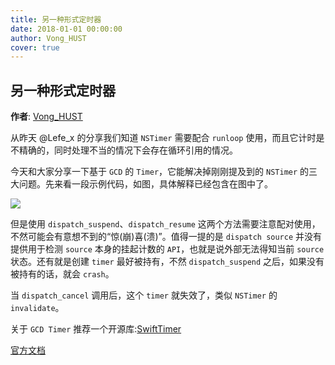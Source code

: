 ```yaml
---
title: 另一种形式定时器
date: 2018-01-01 00:00:00
author: Vong_HUST
cover: true
---
```


另一种形式定时器
--------
**作者**: [Vong_HUST](https://weibo.com/VongLo)

从昨天 @Lefe_x 的分享我们知道 `NSTimer` 需要配合 `runloop` 使用，而且它计时是不精确的，同时处理不当的情况下会存在循环引用的情况。

今天和大家分享一下基于 `GCD` 的 `Timer`，它能解决掉刚刚提及到的 `NSTimer` 的三大问题。先来看一段示例代码，如图，具体解释已经包含在图中了。

![](https://github.com/southpeak/iOS-tech-set/blob/master/images/2018/01/15-1.jpg)

但是使用 `dispatch_suspend`、`dispatch_resume` 这两个方法需要注意配对使用，不然可能会有意想不到的“惊(崩)喜(溃)”。值得一提的是 `dispatch source` 并没有提供用于检测 `source` 本身的挂起计数的 `API`，也就是说外部无法得知当前 `source` 状态。还有就是创建 `timer` 最好被持有，不然 `dispatch_suspend` 之后，如果没有被持有的话，就会 `crash`。

当 `dispatch_cancel` 调用后，这个 `timer` 就失效了，类似 `NSTimer` 的 `invalidate`。

关于 `GCD Timer` 推荐一个开源库:[SwiftTimer](https://github.com/100mango/SwiftTimer)

[官方文档](http://t.cn/RQmIIpV)